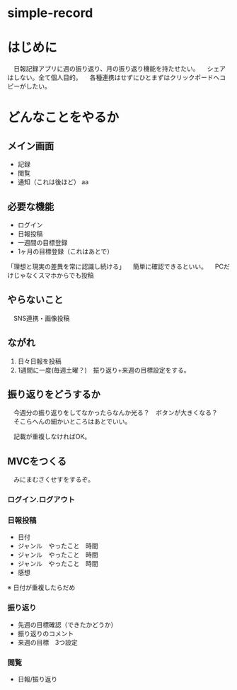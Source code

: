 # simple-record

# はじめに
　日報記録アプリに週の振り返り、月の振り返り機能を持たせたい。
　シェアはしない。全て個人目的。
　各種連携はせずにひとまずはクリックポードへコピーがしたい。

# どんなことをやるか
## メイン画面
- 記録
- 閲覧
- 通知（これは後ほど）
aa

## 必要な機能
- ログイン
- 日報投稿
- 一週間の目標登録
- 1ヶ月の目標登録（これはあとで）

「理想と現実の差異を常に認識し続ける」
　簡単に確認できるといい。
　PCだけじゃなくスマホからでも投稿

## やらないこと
　SNS連携・画像投稿

## ながれ
1. 日々日報を投稿
2. 1週間に一度(毎週土曜？)　振り返り+来週の目標設定をする。


## 振り返りをどうするか
　今週分の振り返りをしてなかったらなんか光る？　ボタンが大きくなる？
　そこらへんの細かいところはあとでいい。

　記載が重複しなければOK。

## MVCをつくる
　みにまむさくせすをするぞ。
　
### ログイン.ログアウト
### 日報投稿
- 日付　
- ジャンル　やったこと　時間
- ジャンル　やったこと　時間
- ジャンル　やったこと　時間
- 感想

※ 日付が重複したらだめ

### 振り返り

- 先週の目標確認（できたかどうか）
- 振り返りのコメント
- 来週の目標　3つ設定

### 閲覧
- 日報/振り返り